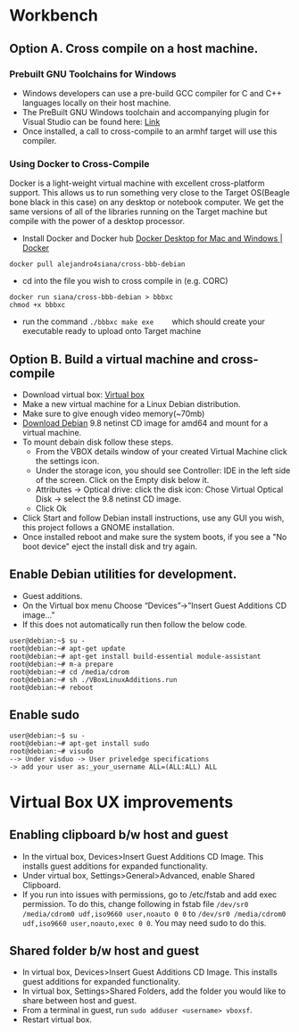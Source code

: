 # Workbench

## Option A. Cross compile on a host machine.
### Prebuilt GNU Toolchains for Windows
- Windows developers can use a pre-build GCC compiler for C and C++ languages locally on their host machine.
- The PreBuilt GNU Windows toolchain and accompanying plugin for Visual Studio can be found here: [Link](https://gnutoolchains.com/beaglebone/)
- Once installed, a call to cross-compile to an armhf target will use this compiler.

### Using Docker to Cross-Compile
Docker is a light-weight virtual machine with excellent cross-platform support. This allows us to run something very close to the Target OS(Beagle bone black in this case) on any desktop or notebook computer. We get the same versions of all of the libraries running on the Target machine but compile with the power of a desktop processor.

- Install Docker and Docker hub [Docker Desktop for Mac and Windows | Docker](https://www.docker.com/products/docker-desktop)
```
docker pull alejandro4siana/cross-bbb-debian
```

- cd into the file you wish to cross compile in (e.g. CORC)

```
docker run siana/cross-bbb-debian > bbbxc
chmod +x bbbxc
```
- run the command `./bbbxc make exe    ` which should create your executable ready to upload onto Target machine

## Option B. Build a virtual machine and cross-compile

- Download virtual box: [Virtual box](www.virtualbox.org)
- Make a new virtual machine for a Linux Debian distribution.
- Make sure to give enough video memory(~70mb)
- [Download Debian](https://www.debian.org/distrib/) 9.8 netinst CD image for amd64 and mount for a virtual machine.
- To mount debain disk follow these steps.
  - From the VBOX details window of your created Virtual Machine click the settings icon.
  - Under the storage icon, you should see Controller: IDE in the left side of the screen. Click on the Empty disk below it.
  - Attributes -> Optical drive: click the disk icon: Chose Virtual Optical Disk -> select the 9.8 netinst CD image.
  - Click Ok
- Click Start and follow Debian install instructions, use any GUI you wish, this project follows a GNOME installation.
- Once installed reboot and make sure the system boots, if you see a "No boot device" eject the install disk and try again.


## Enable Debian utilities for development.

- Guest additions.
- On the Virtual box menu Choose “Devices”->”Insert Guest Additions CD image…”
- If this does not automatically run then follow the below code.

```linux
user@debian:~$ su -
root@debian:~# apt-get update
root@debian:~# apt-get install build-essential module-assistant
root@debian:~# m-a prepare
root@debian:~# cd /media/cdrom
root@debian:~# sh ./VBoxLinuxAdditions.run
root@debian:~# reboot
```

## Enable sudo

```linux
user@debian:~$ su -
root@debian:~# apt-get install sudo
root@debian:~# visudo
--> Under visduo -> User priveledge specifications
-> add your user as:_your_username ALL=(ALL:ALL) ALL
```

# Virtual Box UX improvements

## Enabling clipboard b/w host and guest

- In the virtual box, Devices>Insert Guest Additions CD Image. This installs guest additions for expanded functionality.
- Under virtual box, Settings>General>Advanced, enable Shared Clipboard.
- If you run into issues with permissions, go to /etc/fstab and add exec permission. To do this, change following in fstab file `/dev/sr0 /media/cdrom0 udf,iso9660 user,noauto 0 0` to `/dev/sr0 /media/cdrom0 udf,iso9660 user,noauto,exec 0 0`. You may need sudo to do this.


## Shared folder b/w host and guest

- In virtual box, Devices>Insert Guest Additions CD Image. This installs guest additions for expanded functionality.
- In virtual box, Settings>Shared Folders, add the folder you would like to share between host and guest.
- From a terminal in guest, run `sudo adduser <username> vboxsf`.
- Restart virtual box.
